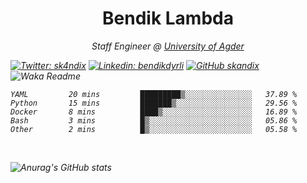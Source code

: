 <h1 align="center"> Bendik Lambda </h1>
<p align="center"><em>Staff Engineer @ <a href="http://www.uia.no">University of Agder</a></p>



[![Twitter: sk4ndix](https://img.shields.io/twitter/follow/sk4ndix?style=social)](https://twitter.com/sk4ndix)
[![Linkedin: bendikdyrli](https://img.shields.io/badge/-bendikdyrli-blue?style=flat-square&logo=Linkedin&logoColor=white&link=https://www.linkedin.com/in/bendikdyrli/)](https://www.linkedin.com/in/bendikdyrli/)
[![GitHub skandix](https://img.shields.io/github/followers/skandix?label=follow&style=social)](https://github.com/skandix)
![Waka Readme](https://github.com/skandix/skandix/workflows/Waka%20Readme/badge.svg)


<!--START_SECTION:waka-->

```text
YAML         20 mins         █████████▒░░░░░░░░░░░░░░░   37.89 %
Python       15 mins         ███████▒░░░░░░░░░░░░░░░░░   29.56 %
Docker       8 mins          ████▒░░░░░░░░░░░░░░░░░░░░   16.89 %
Bash         3 mins          █▒░░░░░░░░░░░░░░░░░░░░░░░   05.86 %
Other        2 mins          █▒░░░░░░░░░░░░░░░░░░░░░░░   05.58 %
```

<!--END_SECTION:waka-->

  <br>
  
![Anurag's GitHub stats](https://github-readme-stats.vercel.app/api?username=skandix&show_icons=true&theme=tokyonight)


